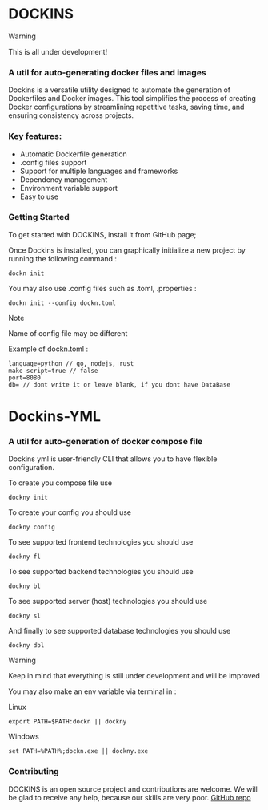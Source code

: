 # DOCKINS

> [!WARNING]
> This is all under development!

### A util for auto-generating docker files and images

Dockins is a versatile utility designed to automate the generation of Dockerfiles and Docker images. This tool simplifies the process of creating Docker configurations by streamlining repetitive tasks, saving time, and ensuring consistency across projects.

### Key features:

- Automatic Dockerfile generation
- .config files support
- Support for multiple languages and frameworks
- Dependency management
- Environment variable support
- Easy to use

### Getting Started

To get started with DOCKINS, install it from GitHub page;

Once Dockins is installed, you can graphically initialize a new project by running the following command :

```
dockn init
```

You may also use .config files such as .toml, .properties :

```
dockn init --config dockn.toml
```
> [!NOTE]
> Name of config file may be different



Example of dockn.toml :

```
language=python // go, nodejs, rust
make-script=true // false
port=8080
db= // dont write it or leave blank, if you dont have DataBase
```

# Dockins-YML

### A util for auto-generation of docker compose file

Dockins yml is user-friendly CLI that allows you to have flexible configuration.

To create you compose file use

```
dockny init 
```

To create your config you should use 

```
dockny config
```

To see supported frontend technologies you should use 

```
dockny fl
``` 

To see supported backend technologies you should use

```
dockny bl
```

To see supported server (host) technologies you should use

```
dockny sl
```

And finally to see supported database technologies you should use

```
dockny dbl
```

> [!WARNING]
> Keep in mind that everything is still under development and will be improved


You may also make an env variable via terminal in :

Linux
```
export PATH=$PATH:dockn || dockny
```

Windows
```
set PATH=%PATH%;dockn.exe || dockny.exe
```


### Contributing

DOCKINS is an open source project and contributions are welcome. We will be glad to receive any help, because our skills are very poor.
[GitHub repo](https://github.com/fywws/Dockins)

